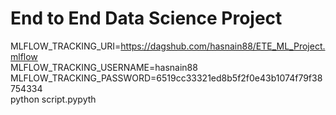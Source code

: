 # End to End Data Science Project

MLFLOW_TRACKING_URI=https://dagshub.com/hasnain88/ETE_ML_Project.mlflow \
MLFLOW_TRACKING_USERNAME=hasnain88 \
MLFLOW_TRACKING_PASSWORD=6519cc33321ed8b5f2f0e43b1074f79f38754334  \
python script.pypyth